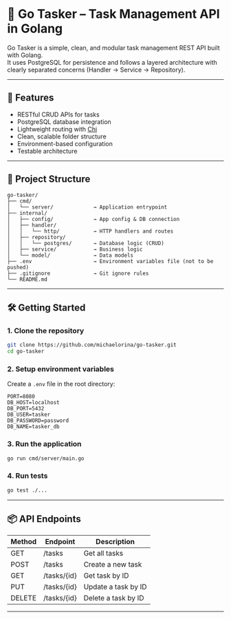 # 🧠 Go Tasker – Task Management API in Golang

Go Tasker is a simple, clean, and modular task management REST API built with Golang.  
It uses PostgreSQL for persistence and follows a layered architecture with clearly separated concerns (Handler → Service → Repository).

---

## 🚀 Features
- RESTful CRUD APIs for tasks
- PostgreSQL database integration
- Lightweight routing with [Chi](https://github.com/go-chi/chi)
- Clean, scalable folder structure
- Environment-based configuration
- Testable architecture

---

## 📂 Project Structure

```
go-tasker/
├── cmd/
│   └── server/             → Application entrypoint
├── internal/
│   ├── config/             → App config & DB connection
│   ├── handler/
│   │   └── http/           → HTTP handlers and routes
│   ├── repository/
│   │   └── postgres/       → Database logic (CRUD)
│   ├── service/            → Business logic
│   └── model/              → Data models
├── .env                    → Environment variables file (not to be pushed)
├── .gitignore              → Git ignore rules
└── README.md
```

---

## 🛠 Getting Started

### 1. Clone the repository

```bash
git clone https://github.com/michaelorina/go-tasker.git
cd go-tasker
```

### 2. Setup environment variables

Create a `.env` file in the root directory:

```env
PORT=8080
DB_HOST=localhost
DB_PORT=5432
DB_USER=tasker
DB_PASSWORD=password
DB_NAME=tasker_db
```

### 3. Run the application

```bash
go run cmd/server/main.go
```

### 4. Run tests

```bash
go test ./...
```

---

## 📦 API Endpoints

| Method | Endpoint         | Description             |
|--------|------------------|-------------------------|
| GET    | /tasks           | Get all tasks           |
| POST   | /tasks           | Create a new task       |
| GET    | /tasks/{id}      | Get task by ID          |
| PUT    | /tasks/{id}      | Update a task by ID     |
| DELETE | /tasks/{id}      | Delete a task by ID     |

---
